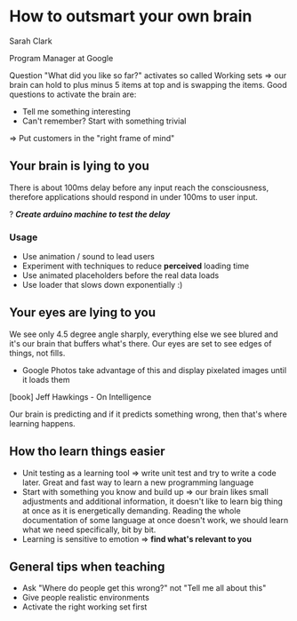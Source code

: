 # How to outsmart your own brain

Sarah Clark

Program Manager at Google

Question "What did you like so far?" activates so called Working sets => our brain can hold to plus minus 5 items at top and is swapping the items. Good questions to activate the brain are:

* Tell me something interesting
* Can't remember? Start with something trivial

=> Put customers in the "right frame of mind"

## Your brain is lying to you

There is about 100ms delay before any input reach the consciousness, therefore applications should respond in under 100ms to user input.

? ***Create arduino machine to test the delay***

### Usage

* Use animation /  sound to lead users
* Experiment with techniques to reduce **perceived** loading time
* Use animated placeholders before the real data loads
* Use loader that slows down exponentially :)

## Your eyes are lying to you

We see only 4.5 degree angle sharply, everything else we see blured and it's our brain that buffers what's there.
Our eyes are set to see edges of things, not fills.

* Google Photos take advantage of this and display pixelated images until it loads them

[book] Jeff Hawkings - On Intelligence

Our brain is predicting and if it predicts something wrong, then that's where learning happens.

## How tho learn things easier

* Unit testing as a learning tool => write unit test and try to write a code later. Great and fast way to learn a new programming language
* Start with something you know and build up => our brain likes small adjustments and additional information, it doesn't like to learn big thing at once as it is energetically demanding. Reading the whole documentation of some language at once doesn't work, we should learn what we need specifically, bit by bit.
* Learning is sensitive to emotion => **find what's relevant to you**

## General tips when teaching

* Ask "Where do people get this wrong?" not "Tell me all about this"
* Give people realistic environments
* Activate the right working set first
